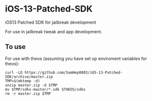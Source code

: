 # iOS-13-Patched-SDK
iOS13 Patched SDK for jailbreak development

For use in jailbreak tweak and app development.
## To use
For use with theos (assuming you have set up enviroment variables for theos):

    curl -LO https://github.com/SamHep0803/iOS-13-Patched-SDK/archive/master.zip
    TMP=$(mktemp -d)
    unzip master.zip -d $TMP
    mv $TMP/sdks-master/*.sdk $THEOS/sdks
    rm -r master.zip $TMP
